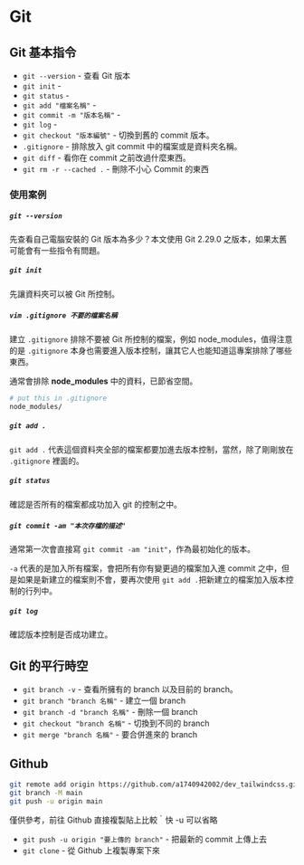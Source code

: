 # Git

## Git 基本指令

* `git --version` - 查看 Git 版本
* `git init` - 
* `git status` - 
* `git add "檔案名稱"` - 
* `git commit -m "版本名稱"` - 
* `git log` - 
* `git checkout "版本編號"` - 切換到舊的 commit 版本。
* `.gitignore` - 排除放入 git commit 中的檔案或是資料夾名稱。
* `git diff` - 看你在 commit 之前改過什麼東西。
* `git rm -r --cached .` - 刪除不小心 Commit 的東西


### 使用案例

##### `git --version`

先查看自己電腦安裝的 Git 版本為多少？本文使用 Git 2.29.0 之版本，如果太舊可能會有一些指令有問題。

##### `git init`

先讓資料夾可以被 Git 所控制。

##### `vim .gitignore 不要的檔案名稱`

建立 `.gitignore` 排除不要被 Git 所控制的檔案，例如 node_modules，值得注意的是 `.gitignore` 本身也需要進入版本控制，讓其它人也能知道這專案排除了哪些東西。

通常會排除 **node_modules** 中的資料，已節省空間。

```bash
# put this in .gitignore
node_modules/
```

##### `git add .` 

`git add .` 代表這個資料夾全部的檔案都要加進去版本控制，當然，除了剛剛放在 `.gitignore` 裡面的。

##### `git status`

確認是否所有的檔案都成功加入 git 的控制之中。

##### `git commit -am "本次存檔的描述"`

通常第一次會直接寫 `git commit -am "init"`，作為最初始化的版本。

`-a` 代表的是加入所有檔案，會把所有你有變更過的檔案加入進 commit 之中，但是如果是新建立的檔案則不會，要再次使用 `git add .`把新建立的檔案加入版本控制的行列中。

##### `git log`

確認版本控制是否成功建立。

## Git 的平行時空

* `git branch -v` - 查看所擁有的 branch 以及目前的 branch。
* `git branch "branch 名稱"` - 建立一個 branch
* `git branch -d "branch 名稱"` - 刪除一個 branch
* `git checkout "branch 名稱"` - 切換到不同的 branch
* `git merge "branch 名稱"` - 要合併進來的 branch

## Github

```bash
git remote add origin https://github.com/a1740942002/dev_tailwindcss.git
git branch -M main
git push -u origin main
```

僅供參考，前往 Github 直接複製貼上比較｀快
-u 可以省略

* `git push -u origin "要上傳的 branch"` - 把最新的 commit 上傳上去
* `git clone` - 從 Github 上複製專案下來


